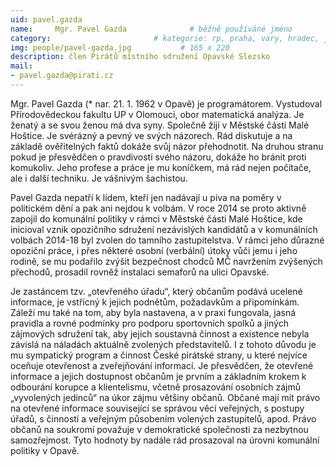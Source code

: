 ```yaml
---
uid: pavel.gazda
name:     Mgr. Pavel Gazda      		# běžně používáné jméno
category:                 		# kategorie: rp, praha, vary, hradec, jmk, senat
img: people/pavel-gazda.jpg           # 165 x 220
description: člen Pirátů místního sdružení Opavské Slezsko
mail:
- pavel.gazda@pirati.cz
---
```

Mgr. Pavel Gazda (* nar. 21. 1. 1962 v Opavě) je programátorem. Vystudoval Přírodovědeckou fakultu UP v Olomouci, obor matematická analýza. Je ženatý a se svou ženou má dva syny. Společně žijí v Městské části Malé Hoštice. Je svérázný a pevný ve svých názorech. Rád diskutuje a na základě ověřitelných faktů dokáže svůj názor přehodnotit. Na druhou stranu pokud je přesvědčen o pravdivosti svého názoru, dokáže ho bránit proti komukoliv. Jeho profese a práce je mu koníčkem, má rád nejen počítače, ale i další techniku. Je vášnivým šachistou.

Pavel Gazda nepatří k lidem, kteří jen nadávají u piva na poměry v politickém dění a pak ani nejdou k volbám. V roce 2014 se proto aktivně zapojil do komunální politiky v rámci v Městské části Malé Hoštice, kde inicioval vznik opozičního sdružení nezávislých kandidátů a v komunálních volbách 2014-18 byl zvolen do tamního zastupitelstva. V rámci jeho důrazné opoziční práce, i přes některé osobní (verbální) útoky vůči jemu i jeho rodině, se mu podařilo zvýšit bezpečnost chodců MČ navržením zvýšených přechodů, prosadil rovněž instalaci semaforů na ulici Opavské. 

Je zastáncem tzv. „otevřeného úřadu“, který občanům podává ucelené informace, je vstřícný k jejich podnětům, požadavkům a připomínkám. Záleží mu také na tom, aby byla nastavena, a v praxi fungovala, jasná pravidla a rovné podmínky pro podporu sportovních spolků a jiných zájmových sdružení tak, aby jejich soustavná činnost a existence nebyla závislá na náladách aktuálně zvolených představitelů.
I z tohoto důvodu je mu sympatický program a činnost České pirátské strany, u které nejvíce oceňuje otevřenost a zveřejňování informací. Je přesvědčen, že otevřené informace a jejich dostupnost občanům je prvním a základním krokem k odbourání korupce a klientelismu, včetně prosazování osobních zájmů „vyvolených jedinců“ na úkor zájmu většiny občanů. Občané mají mít právo na otevřené informace související se správou věcí veřejných, s postupy úřadů, s činností a veřejným působením volených zastupitelů, apod. Právo občanů na soukromí považuje v demokratické společnosti za nezbytnou samozřejmost. Tyto hodnoty by nadále rád prosazoval na úrovni komunální politiky v Opavě.

